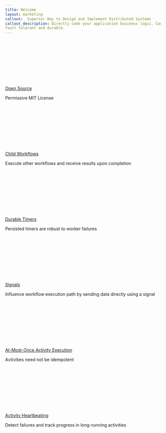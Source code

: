 ```yaml
---
title: Welcome
layout: marketing
callout:  Superior Way to Design and Implement Distributed Systems
callout_description: Directly code your application business logic. Cadence takes care of making it highly scalable, 
fault tolerant and durable. 
---
```


<section class="features">
  <div class="feature open-source">
    <a href="{{ '/docs/01_license' | relative_url }}">
      <div class="icon">
        <svg class="icon-arrow-divert">
          <use xlink:href="#icon-arrow-divert"></use>
        </svg>
      </div>
    </a>
    <a href="{{ '/docs/01_license' | relative_url }}">
      <span class="description">Open Source</span>
    </a>
    <p>Permissive MIT License</p>
  </div>

  <div class="feature child-workflows">
    <a href="{{ '/docs/03_goclient/05_child_workflows' | relative_url }}">
      <div class="icon">
        <svg class="icon-person-unaccompanied-minor">
          <use xlink:href="#icon-person-unaccompanied-minor"></use>
        </svg>
      </div>
    </a>
    <a href="{{ '/docs/03_goclient/05_child_workflows' | relative_url }}">
      <span class="description">Child Workflows</span>
    </a>
    <p>Execute other workflows and receive results upon completion</p>
  </div>

  <div class="feature timers">
    <a href="{{ '/docs/02_key_features#durable-timers' | relative_url }}">
      <div class="icon">
        <svg class="icon-stopwatch">
          <use xlink:href="#icon-stopwatch"></use>
        </svg>
      </div>
    </a>
    <a href="{{ '/docs/02_key_features#durable-timers' | relative_url }}">
      <span class="description">Durable Timers</span>
    </a>
    <p>Persisted timers are robust to worker failures</p>
  </div>

  <div class="feature signals">
    <a href="{{ '/docs/03_goclient/08_signals' | relative_url }}">
      <div class="icon">
        <svg class="icon-signal">
          <use xlink:href="#icon-signal"></use>
        </svg>
      </div>
    </a>
    <a href="{{ '/docs/03_goclient/08_signals' | relative_url }}">
      <span class="description">Signals</span>
    </a>
    <p>Influence workflow execution path by sending data directly using a signal</p>
  </div>

  <div class="feature at-most-once">
    <a href="{{ '/docs/02_key_features#at-most-once-activity-execution' | relative_url }}">
      <div class="icon">
        <svg class="icon-umbrella">
          <use xlink:href="#icon-umbrella"></use>
        </svg>
      </div>
    </a>
    <a href="{{ '/docs/02_key_features#at-most-once-activity-execution' | relative_url }}">
      <span class="description">At-Most-Once Activity Execution</span>
    </a>
    <p>Activities need not be idempotent</p>
  </div>

  <div class="feature heartbeating">
    <a href="{{ '/docs/03_goclient/03_activities#heartbeating' | relative_url }}">
      <div class="icon">
        <svg class="icon-heart">
          <use xlink:href="#icon-heart"></use>
        </svg>
      </div>
    </a>
    <a href="{{ '/docs/03_goclient/03_activities#heartbeating' | relative_url }}">
      <span class="description">Activity Heartbeating</span>
    </a>
    <p>Detect failures and track progress in long-running activities</p>
  </div>

</section>
